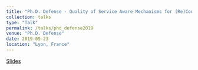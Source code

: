 ```yaml
---
title: "Ph.D. Defense - Quality of Service Aware Mechanisms for (Re)Configuring Data Stream Processing Applications on Highly Distributed Infrastructure"
collection: talks
type: "Talk"
permalink: /talks/phd_defense2019
venue: "Ph.D. Defense"
date: 2019-09-23
location: "Lyon, France"
---
```

[Slides](http://aveith.github.io/files/phd_defense.pdf)


